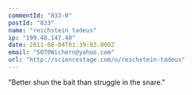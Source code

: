 ```yaml
---
commentId: "833-0"
postId: "833"
name: "reichstein tadeus"
ip: "199.48.147.40"
date: 2011-08-04T01:39:03.000Z
email: "5070Wichern@yahoo.com"
url: "http://sciencestage.com/u/reichstein-tadeus"
---
```

<p>"Better shun the bait than struggle in the snare."</p>